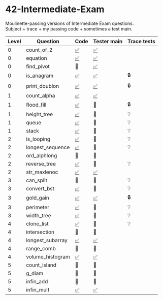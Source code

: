 # 42-Intermediate-Exam
Moulinette-passing versions of Intermediate Exam questions.<br>Subject + trace + my passing code + sometimes a test main.

| Level | Question | Code | Tester main | Trace tests
| ----- | -------- | ---- | ----------- | ------------
| 0 | count_of_2       | [:white_check_mark:](./0-count_of_2/mine)       | [:white_check_mark:](./0-count_of_2/tester)
| 0 | equation         | [:white_check_mark:](./0-equation/mine)         | [:white_check_mark:](./0-equation/tester)
| 0 | find_pivot       | :no_entry_sign:                                 | [:white_check_mark:](./0-find_pivot/tester)
| 0 | is_anagram       | [:white_check_mark:](./0-is_anagram/mine)       | [:white_check_mark:](./0-is_anagram/tester)    | :lock:
| 0 | print_doublon    | [:white_check_mark:](./0-print_doublon/mine)    | [:white_check_mark:](./0-print_doublon/tester) | :lock:
| 1 | count_alpha      | [:white_check_mark:](./1-count_alpha/mine)      | [:white_check_mark:](./1-count_alpha/tester)
| 1 | flood_fill       | [:white_check_mark:](./1-flood_fill/mine)       | :no_entry_sign: | :lock:
| 1 | height_tree      | [:white_check_mark:](./1-height_tree/mine)      | :no_entry_sign: | :grey_question:
| 1 | queue            | [:white_check_mark:](./1-queue/mine)            | :no_entry_sign: | :grey_question:
| 1 | stack            | [:white_check_mark:](./1-stack/mine)            | :no_entry_sign: | :grey_question:
| 2 | is_looping       | [:white_check_mark:](./2-is_looping/mine)       | :no_entry_sign: | :grey_question:
| 2 | longest_sequence | [:white_check_mark:](./2-longest_sequence/mine) | :no_entry_sign: | :grey_question:
| 2 | ord_alphlong     | :no_entry_sign:                                 | :no_entry_sign:
| 2 | reverse_tree     | [:white_check_mark:](./2-reverse_tree/mine)     | :no_entry_sign: | :grey_question:
| 2 | str_maxlenoc     | [:white_check_mark:](./2-str_maxlenoc/mine)     | [:white_check_mark:](./2-str_maxlenoc/tester)
| 3 | can_split        | :no_entry_sign:                                 | :no_entry_sign: | :grey_question:
| 3 | convert_bst      | [:white_check_mark:](./3-convert_bst/mine)      | :no_entry_sign: | :grey_question:
| 3 | gold_gain        | [:white_check_mark:](./3-gold_gain/mine)        | [:white_check_mark:](./3-gold_gain/tester) | :lock:
| 3 | perimeter        | [:white_check_mark:](./3-perimeter/mine)        | :no_entry_sign: | :grey_question:
| 3 | width_tree       | [:white_check_mark:](./3-width_tree/mine)       | :no_entry_sign: | :grey_question:
| 4 | clone_list       | [:white_check_mark:](./4-clone_list/mine)       | :no_entry_sign: | :grey_question:
| 4 | intersection     | :no_entry_sign:                                 | :no_entry_sign:
| 4 | longest_subarray | [:white_check_mark:](./4-longest_subarray/mine) | [:white_check_mark:](./4-longest_subarray/tester)
| 4 | range_comb       | :no_entry_sign:                                 | :no_entry_sign:
| 4 | volume_histogram | [:white_check_mark:](./4-volume_histogram/mine) | [:white_check_mark:](./4-volume_histogram/tester)
| 5 | count_island     | :no_entry_sign:                                 | :no_entry_sign:
| 5 | g_diam           | :no_entry_sign:                                 | :no_entry_sign:
| 5 | infin_add        | :no_entry_sign:                                 | :no_entry_sign:
| 5 | infin_mult       | [:white_check_mark:](./5-infin_mult/mine)       | [:white_check_mark:](./5-infin_mult/tester)
